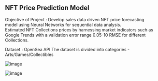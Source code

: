NFT Price Prediction Model 
---------------------------------- 
Objective of Project : Develop sales data driven NFT price forecasting model using Neural Networks for sequential data analysis.  
Estimated NFT Collections prices by harnessing market indicators such as Google Trends with a validation error range 0.05-10 RMSE for different Collections.

Dataset : OpenSea API
The dataset is divided into categories - Arts/Games/Collectibles

![image](https://user-images.githubusercontent.com/26669836/207478222-ef536d90-aa9d-429c-8340-9bb1f913219e.png)


![image](https://user-images.githubusercontent.com/26669836/207477736-37e6773e-f2da-4063-bb23-8541a6295240.png)

